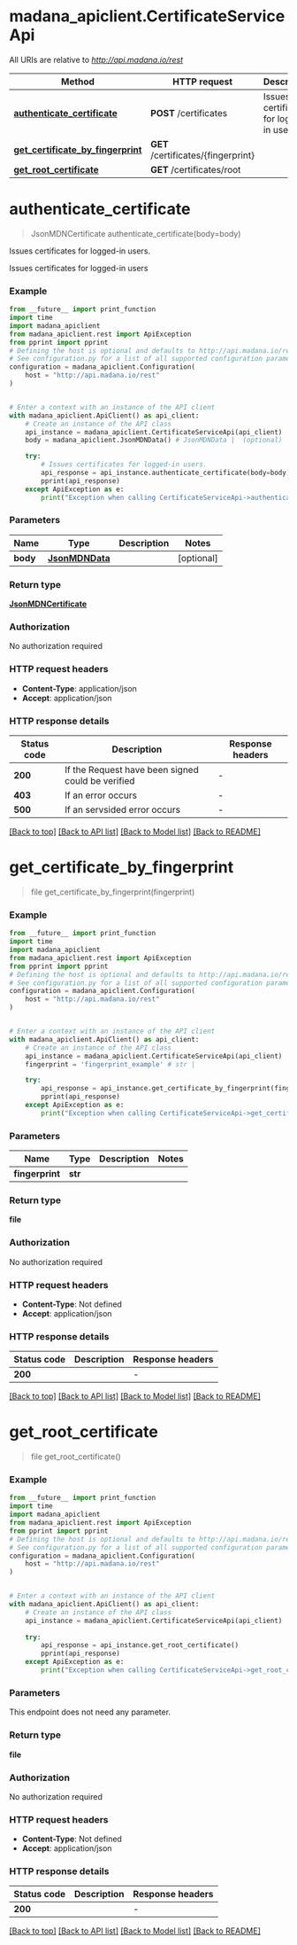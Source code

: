 # madana_apiclient.CertificateServiceApi

All URIs are relative to *http://api.madana.io/rest*

Method | HTTP request | Description
------------- | ------------- | -------------
[**authenticate_certificate**](CertificateServiceApi.md#authenticate_certificate) | **POST** /certificates | Issues certificates for logged-in users.
[**get_certificate_by_fingerprint**](CertificateServiceApi.md#get_certificate_by_fingerprint) | **GET** /certificates/{fingerprint} | 
[**get_root_certificate**](CertificateServiceApi.md#get_root_certificate) | **GET** /certificates/root | 


# **authenticate_certificate**
> JsonMDNCertificate authenticate_certificate(body=body)

Issues certificates for logged-in users.

Issues certificates for logged-in users

### Example

```python
from __future__ import print_function
import time
import madana_apiclient
from madana_apiclient.rest import ApiException
from pprint import pprint
# Defining the host is optional and defaults to http://api.madana.io/rest
# See configuration.py for a list of all supported configuration parameters.
configuration = madana_apiclient.Configuration(
    host = "http://api.madana.io/rest"
)


# Enter a context with an instance of the API client
with madana_apiclient.ApiClient() as api_client:
    # Create an instance of the API class
    api_instance = madana_apiclient.CertificateServiceApi(api_client)
    body = madana_apiclient.JsonMDNData() # JsonMDNData |  (optional)

    try:
        # Issues certificates for logged-in users.
        api_response = api_instance.authenticate_certificate(body=body)
        pprint(api_response)
    except ApiException as e:
        print("Exception when calling CertificateServiceApi->authenticate_certificate: %s\n" % e)
```

### Parameters

Name | Type | Description  | Notes
------------- | ------------- | ------------- | -------------
 **body** | [**JsonMDNData**](JsonMDNData.md)|  | [optional] 

### Return type

[**JsonMDNCertificate**](JsonMDNCertificate.md)

### Authorization

No authorization required

### HTTP request headers

 - **Content-Type**: application/json
 - **Accept**: application/json

### HTTP response details
| Status code | Description | Response headers |
|-------------|-------------|------------------|
**200** | If the Request have been signed could be verified |  -  |
**403** | If an error occurs |  -  |
**500** | If an servsided error occurs |  -  |

[[Back to top]](#) [[Back to API list]](../README.md#documentation-for-api-endpoints) [[Back to Model list]](../README.md#documentation-for-models) [[Back to README]](../README.md)

# **get_certificate_by_fingerprint**
> file get_certificate_by_fingerprint(fingerprint)



### Example

```python
from __future__ import print_function
import time
import madana_apiclient
from madana_apiclient.rest import ApiException
from pprint import pprint
# Defining the host is optional and defaults to http://api.madana.io/rest
# See configuration.py for a list of all supported configuration parameters.
configuration = madana_apiclient.Configuration(
    host = "http://api.madana.io/rest"
)


# Enter a context with an instance of the API client
with madana_apiclient.ApiClient() as api_client:
    # Create an instance of the API class
    api_instance = madana_apiclient.CertificateServiceApi(api_client)
    fingerprint = 'fingerprint_example' # str | 

    try:
        api_response = api_instance.get_certificate_by_fingerprint(fingerprint)
        pprint(api_response)
    except ApiException as e:
        print("Exception when calling CertificateServiceApi->get_certificate_by_fingerprint: %s\n" % e)
```

### Parameters

Name | Type | Description  | Notes
------------- | ------------- | ------------- | -------------
 **fingerprint** | **str**|  | 

### Return type

**file**

### Authorization

No authorization required

### HTTP request headers

 - **Content-Type**: Not defined
 - **Accept**: application/json

### HTTP response details
| Status code | Description | Response headers |
|-------------|-------------|------------------|
**200** |  |  -  |

[[Back to top]](#) [[Back to API list]](../README.md#documentation-for-api-endpoints) [[Back to Model list]](../README.md#documentation-for-models) [[Back to README]](../README.md)

# **get_root_certificate**
> file get_root_certificate()



### Example

```python
from __future__ import print_function
import time
import madana_apiclient
from madana_apiclient.rest import ApiException
from pprint import pprint
# Defining the host is optional and defaults to http://api.madana.io/rest
# See configuration.py for a list of all supported configuration parameters.
configuration = madana_apiclient.Configuration(
    host = "http://api.madana.io/rest"
)


# Enter a context with an instance of the API client
with madana_apiclient.ApiClient() as api_client:
    # Create an instance of the API class
    api_instance = madana_apiclient.CertificateServiceApi(api_client)
    
    try:
        api_response = api_instance.get_root_certificate()
        pprint(api_response)
    except ApiException as e:
        print("Exception when calling CertificateServiceApi->get_root_certificate: %s\n" % e)
```

### Parameters
This endpoint does not need any parameter.

### Return type

**file**

### Authorization

No authorization required

### HTTP request headers

 - **Content-Type**: Not defined
 - **Accept**: application/json

### HTTP response details
| Status code | Description | Response headers |
|-------------|-------------|------------------|
**200** |  |  -  |

[[Back to top]](#) [[Back to API list]](../README.md#documentation-for-api-endpoints) [[Back to Model list]](../README.md#documentation-for-models) [[Back to README]](../README.md)

